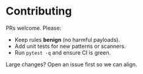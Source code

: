 # Contributing

PRs welcome. Please:
- Keep rules **benign** (no harmful payloads).
- Add unit tests for new patterns or scanners.
- Run `pytest -q` and ensure CI is green.

Large changes? Open an issue first so we can align.
